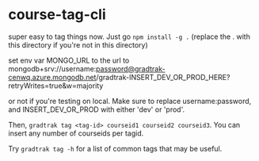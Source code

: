 # course-tag-cli
super easy to tag things now. 
Just go `npm install -g .`
(replace the . with this directory if you're not in this directory)

set env var MONGO_URL to the url to 
mongodb+srv://username:password@gradtrak-cenwq.azure.mongodb.net/gradtrak-INSERT_DEV_OR_PROD_HERE?retryWrites=true&w=majority

or not if you're testing on local. Make sure to replace username:password, and INSERT_DEV_OR_PROD with either 'dev' or 'prod'. 

Then, 
`gradtrak tag <tag-id> courseid1 courseid2 courseid3`. 
You can insert any number of courseids per tagid.

Try `gradtrak tag -h` for a list of common tags that may be useful. 

